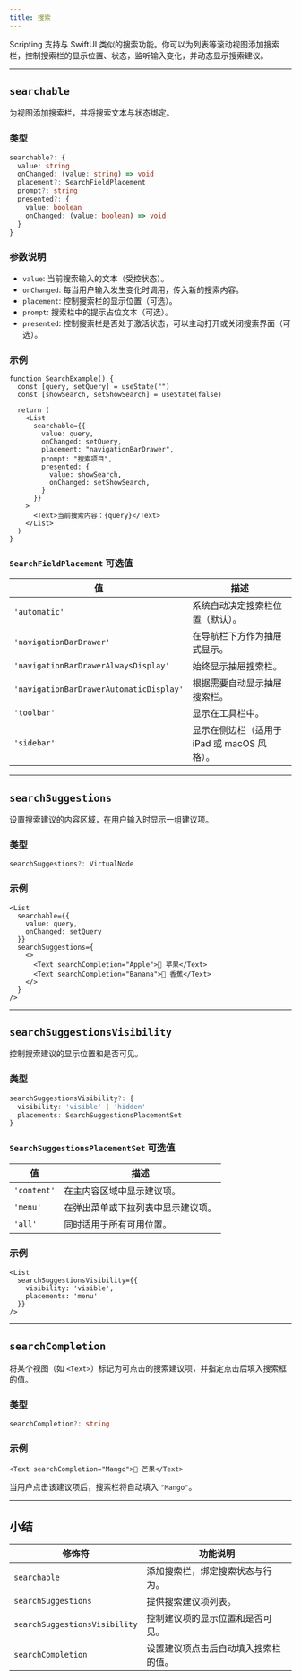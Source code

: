 ```yaml
---
title: 搜索
---
```

Scripting 支持与 SwiftUI 类似的搜索功能。你可以为列表等滚动视图添加搜索栏，控制搜索栏的显示位置、状态，监听输入变化，并动态显示搜索建议。

---

## `searchable`

为视图添加搜索栏，并将搜索文本与状态绑定。

### 类型

```ts
searchable?: {
  value: string
  onChanged: (value: string) => void
  placement?: SearchFieldPlacement
  prompt?: string
  presented?: {
    value: boolean
    onChanged: (value: boolean) => void
  }
}
```

### 参数说明

* `value`: 当前搜索输入的文本（受控状态）。
* `onChanged`: 每当用户输入发生变化时调用，传入新的搜索内容。
* `placement`: 控制搜索栏的显示位置（可选）。
* `prompt`: 搜索栏中的提示占位文本（可选）。
* `presented`: 控制搜索栏是否处于激活状态，可以主动打开或关闭搜索界面（可选）。

### 示例

```tsx
function SearchExample() {
  const [query, setQuery] = useState("")
  const [showSearch, setShowSearch] = useState(false)

  return (
    <List
      searchable={{
        value: query,
        onChanged: setQuery,
        placement: "navigationBarDrawer",
        prompt: "搜索项目",
        presented: {
          value: showSearch,
          onChanged: setShowSearch,
        }
      }}
    >
      <Text>当前搜索内容：{query}</Text>
    </List>
  )
}
```

### `SearchFieldPlacement` 可选值

| 值                                       | 描述                           |
| --------------------------------------- | ---------------------------- |
| `'automatic'`                           | 系统自动决定搜索栏位置（默认）。             |
| `'navigationBarDrawer'`                 | 在导航栏下方作为抽屉式显示。               |
| `'navigationBarDrawerAlwaysDisplay'`    | 始终显示抽屉搜索栏。                   |
| `'navigationBarDrawerAutomaticDisplay'` | 根据需要自动显示抽屉搜索栏。               |
| `'toolbar'`                             | 显示在工具栏中。                     |
| `'sidebar'`                             | 显示在侧边栏（适用于 iPad 或 macOS 风格）。 |

---

## `searchSuggestions`

设置搜索建议的内容区域，在用户输入时显示一组建议项。

### 类型

```ts
searchSuggestions?: VirtualNode
```

### 示例

```tsx
<List
  searchable={{
    value: query,
    onChanged: setQuery
  }}
  searchSuggestions={
    <>
      <Text searchCompletion="Apple">🍎 苹果</Text>
      <Text searchCompletion="Banana">🍌 香蕉</Text>
    </>
  }
/>
```

---

## `searchSuggestionsVisibility`

控制搜索建议的显示位置和是否可见。

### 类型

```ts
searchSuggestionsVisibility?: {
  visibility: 'visible' | 'hidden'
  placements: SearchSuggestionsPlacementSet
}
```

### `SearchSuggestionsPlacementSet` 可选值

| 值           | 描述                |
| ----------- | ----------------- |
| `'content'` | 在主内容区域中显示建议项。     |
| `'menu'`    | 在弹出菜单或下拉列表中显示建议项。 |
| `'all'`     | 同时适用于所有可用位置。      |

### 示例

```tsx
<List
  searchSuggestionsVisibility={{
    visibility: 'visible',
    placements: 'menu'
  }}
/>
```

---

## `searchCompletion`

将某个视图（如 `<Text>`）标记为可点击的搜索建议项，并指定点击后填入搜索框的值。

### 类型

```ts
searchCompletion?: string
```

### 示例

```tsx
<Text searchCompletion="Mango">🥭 芒果</Text>
```

当用户点击该建议项后，搜索栏将自动填入 `"Mango"`。

---

## 小结

| 修饰符                           | 功能说明               |
| ----------------------------- | ------------------ |
| `searchable`                  | 添加搜索栏，绑定搜索状态与行为。   |
| `searchSuggestions`           | 提供搜索建议项列表。         |
| `searchSuggestionsVisibility` | 控制建议项的显示位置和是否可见。   |
| `searchCompletion`            | 设置建议项点击后自动填入搜索栏的值。 |
